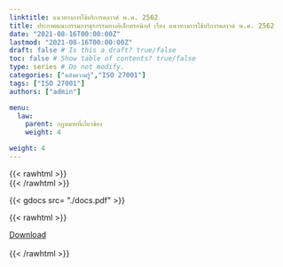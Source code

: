 ```yaml
---
linktitle: แนวทางการใช้บริการคลาวด์ พ.ศ. 2562
title: ประกาศคณะกรรมการธุรกรรมทางอิเล็กทรอนิกส์ เรื่อง แนวทางการใช้บริการคลาวด์ พ.ศ. 2562
date: "2021-08-16T00:00:00Z"
lastmod: "2021-08-16T00:00:00Z"
draft: false # Is this a draft? true/false
toc: false # Show table of contents? true/false
type: series # Do not modify.
categories: ["คลังความรู้","ISO 27001"]
tags: ["ISO 27001"]
authors: ["admin"]

menu:
  law:
    parent: กฎหมายที่เกี่ยวข้อง
    weight: 4

weight: 4
---
```


{{< rawhtml >}}
<br>
{{< /rawhtml >}}

{{< gdocs src= "./docs.pdf" >}}

{{< rawhtml >}}
<br>


<div class="article-tags">
<a class="badge badge-danger" href="./docs.pdf" target="_blank" id="download_files_new">Download</a>

</div>
 <br>
{{< /rawhtml >}}


